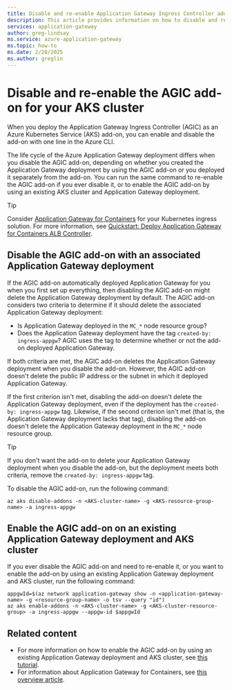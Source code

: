 ```yaml
---
title: Disable and re-enable Application Gateway Ingress Controller add-on for Azure Kubernetes Service cluster
description: This article provides information on how to disable and re-enable the AGIC add-on for your AKS cluster.
services: application-gateway
author: greg-lindsay
ms.service: azure-application-gateway
ms.topic: how-to
ms.date: 2/28/2025
ms.author: greglin
---
```


# Disable and re-enable the AGIC add-on for your AKS cluster

When you deploy the Application Gateway Ingress Controller (AGIC) as an Azure Kubernetes Service (AKS) add-on, you can enable and disable the add-on with one line in the Azure CLI.

The life cycle of the Azure Application Gateway deployment differs when you disable the AGIC add-on, depending on whether you created the Application Gateway deployment by using the AGIC add-on or you deployed it separately from the add-on. You can run the same command to re-enable the AGIC add-on if you ever disable it, or to enable the AGIC add-on by using an existing AKS cluster and Application Gateway deployment.

> [!TIP]
> Consider [Application Gateway for Containers](for-containers/overview.md) for your Kubernetes ingress solution. For more information, see [Quickstart: Deploy Application Gateway for Containers ALB Controller](for-containers/quickstart-deploy-application-gateway-for-containers-alb-controller.md).

## Disable the AGIC add-on with an associated Application Gateway deployment

If the AGIC add-on automatically deployed Application Gateway for you when you first set up everything, then disabling the AGIC add-on might delete the Application Gateway deployment by default. The AGIC add-on considers two criteria to determine if it should delete the associated Application Gateway deployment:

- Is Application Gateway deployed in the `MC_*` node resource group?
- Does the Application Gateway deployment have the tag `created-by: ingress-appgw`? AGIC uses the tag to determine whether or not the add-on deployed Application Gateway.

If both criteria are met, the AGIC add-on deletes the Application Gateway deployment when you disable the add-on. However, the AGIC add-on doesn't delete the public IP address or the subnet in which it deployed Application Gateway.

If the first criterion isn't met, disabling the add-on doesn't delete the Application Gateway deployment, even if the deployment has the `created-by: ingress-appgw` tag. Likewise, if the second criterion isn't met (that is, the Application Gateway deployment lacks that tag), disabling the add-on doesn't delete the Application Gateway deployment in the `MC_*` node resource group.

> [!TIP]
> If you don't want the add-on to delete your Application Gateway deployment when you disable the add-on, but the deployment meets both criteria, remove the `created-by: ingress-appgw` tag.

To disable the AGIC add-on, run the following command:

```azurecli-interactive
az aks disable-addons -n <AKS-cluster-name> -g <AKS-resource-group-name> -a ingress-appgw 
```

## Enable the AGIC add-on on an existing Application Gateway deployment and AKS cluster

If you ever disable the AGIC add-on and need to re-enable it, or you want to enable the add-on by using an existing Application Gateway deployment and AKS cluster, run the following command:

```azurecli-interactive
appgwId=$(az network application-gateway show -n <application-gateway-name> -g <resource-group-name> -o tsv --query "id") 
az aks enable-addons -n <AKS-cluster-name> -g <AKS-cluster-resource-group> -a ingress-appgw --appgw-id $appgwId
```

## Related content

- For more information on how to enable the AGIC add-on by using an existing Application Gateway deployment and AKS cluster, see [this tutorial](tutorial-ingress-controller-add-on-existing.md).
- For information about Application Gateway for Containers, see [this overview article](for-containers/overview.md).
